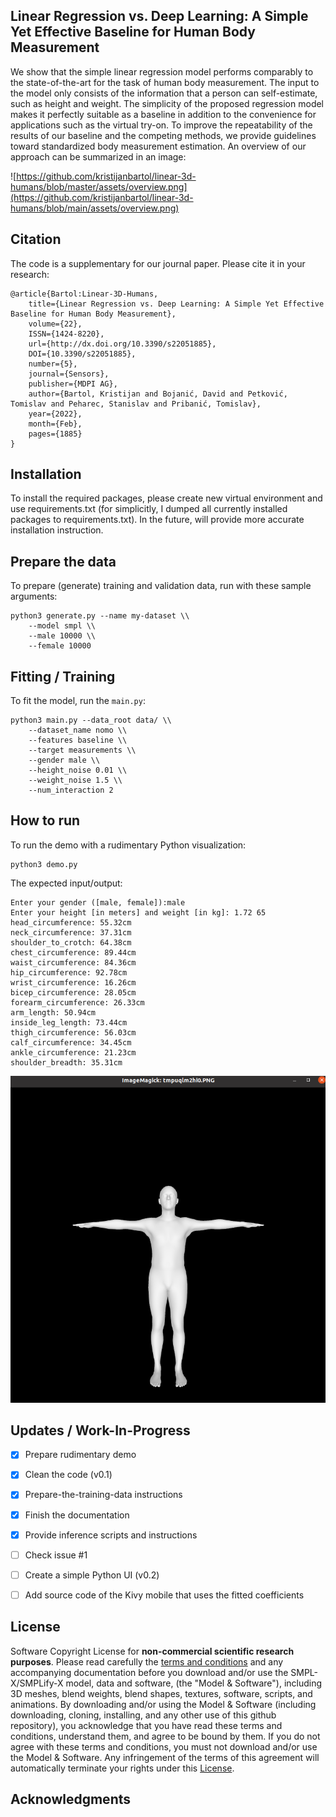 ## Linear Regression vs. Deep Learning: A Simple Yet Effective Baseline for Human Body Measurement

We show that the simple linear regression model performs comparably to the state-of-the-art for the task of human body measurement. The input to the model only consists of the information that a person can self-estimate, such as height and weight. The simplicity of the proposed regression model makes it perfectly suitable as a baseline in addition to the convenience for applications such as the virtual try-on. To improve the repeatability of the results of our baseline and the competing methods, we provide guidelines toward standardized body measurement estimation. An overview of our approach can be summarized in an image:

![https://github.com/kristijanbartol/linear-3d-humans/blob/master/assets/overview.png](https://github.com/kristijanbartol/linear-3d-humans/blob/main/assets/overview.png)


## Citation

The code is a supplementary for our journal paper. Please cite it in your research:

```
@article{Bartol:Linear-3D-Humans, 
    title={Linear Regression vs. Deep Learning: A Simple Yet Effective Baseline for Human Body Measurement}, 
    volume={22}, 
    ISSN={1424-8220}, 
    url={http://dx.doi.org/10.3390/s22051885}, 
    DOI={10.3390/s22051885}, 
    number={5}, 
    journal={Sensors}, 
    publisher={MDPI AG}, 
    author={Bartol, Kristijan and Bojanić, David and Petković, Tomislav and Peharec, Stanislav and Pribanić, Tomislav}, 
    year={2022}, 
    month={Feb}, 
    pages={1885} 
}
```

## Installation

To install the required packages, please create new virtual environment and use requirements.txt (for simplicitly, I dumped all currently installed packages to requirements.txt). 
In the future, will provide more accurate installation instruction.

## Prepare the data

To prepare (generate) training and validation data, run with these sample arguments:

```
python3 generate.py --name my-dataset \\
    --model smpl \\
    --male 10000 \\
    --female 10000
```

## Fitting / Training

To fit the model, run the `main.py`:

```
python3 main.py --data_root data/ \\
    --dataset_name nomo \\
    --features baseline \\
    --target measurements \\
    --gender male \\
    --height_noise 0.01 \\
    --weight_noise 1.5 \\
    --num_interaction 2
```

## How to run

To run the demo with a rudimentary Python visualization:

```
python3 demo.py
```

The expected input/output:

```
Enter your gender ([male, female]):male
Enter your height [in meters] and weight [in kg]: 1.72 65
head_circumference: 55.32cm
neck_circumference: 37.31cm
shoulder_to_crotch: 64.38cm
chest_circumference: 89.44cm
waist_circumference: 84.36cm
hip_circumference: 92.78cm
wrist_circumference: 16.26cm
bicep_circumference: 28.05cm
forearm_circumference: 26.33cm
arm_length: 50.94cm
inside_leg_length: 73.44cm
thigh_circumference: 56.03cm
calf_circumference: 34.45cm
ankle_circumference: 21.23cm
shoulder_breadth: 35.31cm
```

![screenshot](https://github.com/kristijanbartol/linear-3d-humans/blob/main/assets/demo-screenshot.png)

## Updates / Work-In-Progress

- [X] Prepare rudimentary demo

- [X] Clean the code (v0.1)

- [X] Prepare-the-training-data instructions

- [X] Finish the documentation

- [X] Provide inference scripts and instructions

- [ ] Check issue #1

- [ ] Create a simple Python UI (v0.2)

- [ ] Add source code of the Kivy mobile that uses the fitted coefficients

## License

Software Copyright License for **non-commercial scientific research purposes**.
Please read carefully the [terms and conditions](https://github.com/vchoutas/smplx/blob/master/LICENSE) and any accompanying documentation before you download and/or use the SMPL-X/SMPLify-X model, data and software, (the "Model & Software"), including 3D meshes, blend weights, blend shapes, textures, software, scripts, and animations. By downloading and/or using the Model & Software (including downloading, cloning, installing, and any other use of this github repository), you acknowledge that you have read these terms and conditions, understand them, and agree to be bound by them. If you do not agree with these terms and conditions, you must not download and/or use the Model & Software. Any infringement of the terms of this agreement will automatically terminate your rights under this [License](./LICENSE).


## Acknowledgments

